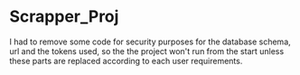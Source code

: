 # Scrapper_Proj
I had to remove some code for security purposes for the database schema, url and the tokens used, so the the project won't run from the start unless these parts are replaced according to each user requirements.
